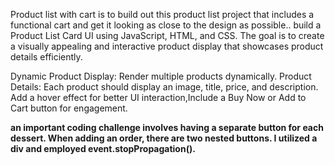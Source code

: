 Product list with cart is to build out this product list project that includes a functional cart and get it looking as close to the design as possible..
build a Product List Card UI using JavaScript, HTML, and CSS. The goal is to create a visually appealing and interactive product display that showcases product details efficiently.

Dynamic Product Display: Render multiple products dynamically.
Product Details: Each product should display an image, title, price, and description.
Add a hover effect for better UI interaction,Include a Buy Now or Add to Cart button for engagement.


**an important coding challenge involves having a separate button for each dessert. When adding an order, there are two nested buttons. I utilized a div and employed event.stopPropagation().**
